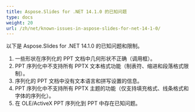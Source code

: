 ```yaml
---
title: Aspose.Slides for .NET 14.1.0 的已知问题
type: docs
weight: 20
url: /zh/net/known-issues-in-aspose-slides-for-net-14-1-0/
---
```


以下是 Aspose.Slides for .NET 14.1.0 的已知问题和限制。

1. 一些形状在序列化的 PPT 文档中几何形状不正确（调用框）。
1. PPT 序列化中不支持所有 PPTX 文本格式功能（制表符、缩进和段落格式限制）。
1. 序列化的 PPT 文档中没有文本语言和拼写设置的信息。
1. PPT 序列化中不支持所有 PPTX 主题的功能（仅支持填充格式、线条格式和字体的序列化）。
1. 在 OLE/ActiveX PPT 序列化到 PPT 中存在已知问题。